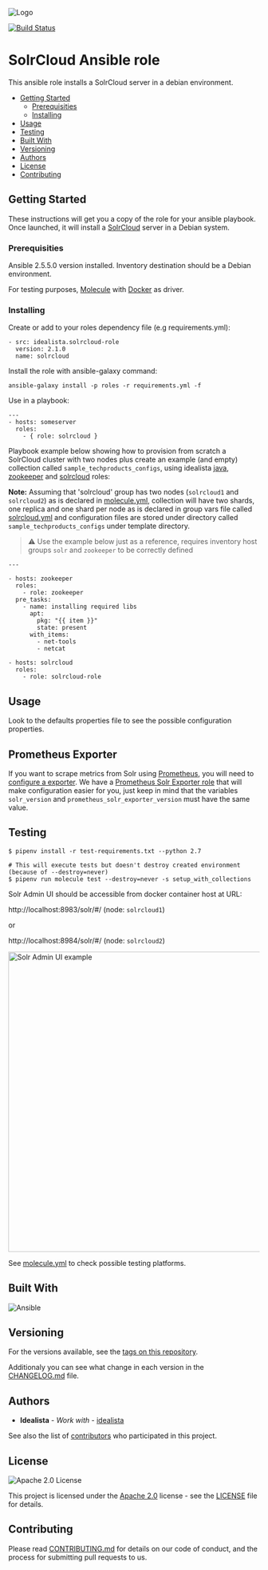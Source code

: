 ![Logo](https://raw.githubusercontent.com/idealista/solrcloud-role/master/logo.gif)

[![Build Status](https://travis-ci.org/idealista/solrcloud-role.png)](https://travis-ci.org/idealista/solrcloud-role)

# SolrCloud Ansible role

This ansible role installs a SolrCloud server in a debian environment.

- [Getting Started](#getting-started)
	- [Prerequisities](#prerequisities)
	- [Installing](#installing)
- [Usage](#usage)
- [Testing](#testing)
- [Built With](#built-with)
- [Versioning](#versioning)
- [Authors](#authors)
- [License](#license)
- [Contributing](#contributing)

## Getting Started

These instructions will get you a copy of the role for your ansible playbook. Once launched, it will install a [SolrCloud](https://cwiki.apache.org/confluence/display/solr/SolrCloud) server in a Debian system.

### Prerequisities

Ansible 2.5.5.0 version installed.
Inventory destination should be a Debian environment.

For testing purposes, [Molecule](https://molecule.readthedocs.io/) with [Docker](https://www.docker.com/) as driver.

### Installing

Create or add to your roles dependency file (e.g requirements.yml):

```
- src: idealista.solrcloud-role
  version: 2.1.0
  name: solrcloud
```

Install the role with ansible-galaxy command:

```
ansible-galaxy install -p roles -r requirements.yml -f
```

Use in a playbook:

```
---
- hosts: someserver
  roles:
    - { role: solrcloud }
```

Playbook example below showing how to provision from scratch a SolrCloud cluster with two nodes plus create an example (and empty) collection called `sample_techproducts_configs`, using idealista [java](https://github.com/idealista/java-role), [zookeeper](https://github.com/idealista/zookeeper-role) and [solrcloud](https://github.com/idealista/solrcloud-role) roles:

**Note:** Assuming that 'solrcloud' group has two nodes (`solrcloud1` and `solrcloud2`) as is declared in [molecule.yml](https://github.com/idealista/solrcloud-role/tree/master/molecule/default/molecule.yml),
collection will have two shards, one replica and one shard per node as is declared in group vars file called [solrcloud.yml](https://github.com/idealista/solrcloud-role/tree/master/molecule/default/group_vars/solrcloud.yml)
and configuration files are stored under directory called `sample_techproducts_configs` under template directory.

> :warning: Use the example below just as a reference, requires inventory host groups `solr` and `zookeeper` to be correctly defined

```
---

- hosts: zookeeper
  roles:
    - role: zookeeper
  pre_tasks:
    - name: installing required libs
      apt:
        pkg: "{{ item }}"
        state: present
      with_items:
        - net-tools
        - netcat

- hosts: solrcloud
  roles:
    - role: solrcloud-role
```

## Usage

Look to the defaults properties file to see the possible configuration properties.

## Prometheus Exporter

If you want to scrape metrics from Solr using [Prometheus](https://github.com/idealista/prometheus_server-role), you will need to [configure a exporter](https://lucene.apache.org/solr/guide/7_7/monitoring-solr-with-prometheus-and-grafana.html). We have a [Prometheus Solr Exporter role](https://github.com/idealista/prometheus_solr_exporter_role) that will make configuration easier for you, just keep in mind that the variables `solr_version` and `prometheus_solr_exporter_version` must have the same value.

## Testing

```
$ pipenv install -r test-requirements.txt --python 2.7

# This will execute tests but doesn't destroy created environment (because of --destroy=never)
$ pipenv run molecule test --destroy=never -s setup_with_collections
```

Solr Admin UI should be accessible from docker container host at URL:

http://localhost:8983/solr/#/ (node: `solrcloud1`)

or

http://localhost:8984/solr/#/ (node: `solrcloud2`)

<img src="https://raw.githubusercontent.com/idealista/solrcloud-role/master/assets/solr_admin_ui.png" alt="Solr Admin UI example" style="width: 600px;"/>

See [molecule.yml](https://github.com/idealista/solrcloud-role/blob/master/molecule/default/molecule.yml) to check possible testing platforms.

## Built With

![Ansible](https://img.shields.io/badge/ansible-2.5.5.0-green.svg)

## Versioning

For the versions available, see the [tags on this repository](https://github.com/idealista/solrcloud-role/tags).

Additionaly you can see what change in each version in the [CHANGELOG.md](https://github.com/idealista/solrcloud-role/blob/master/CHANGELOG.md) file.

## Authors

* **Idealista** - *Work with* - [idealista](https://github.com/idealista)

See also the list of [contributors](https://github.com/idealista/solrcloud-role/contributors) who participated in this project.

## License

![Apache 2.0 License](https://img.shields.io/hexpm/l/plug.svg)

This project is licensed under the [Apache 2.0](https://www.apache.org/licenses/LICENSE-2.0) license - see the [LICENSE](LICENSE) file for details.

## Contributing

Please read [CONTRIBUTING.md](https://github.com/idealista/solrcloud-role/blob/master/.github/CONTRIBUTING.md) for details on our code of conduct, and the process for submitting pull requests to us.

